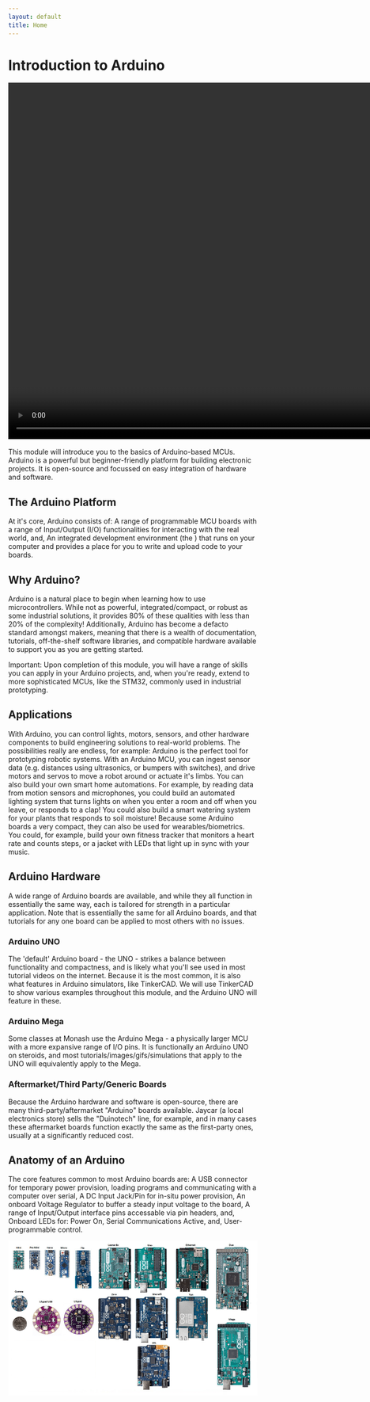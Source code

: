 ```yaml
---
layout: default
title: Home
---
```


# Introduction to Arduino



<!-- https://github.com/user-attachments/assets/43b4e650-a094-42e8-9edb-2dd360985848 -->

<!-- [![Watch the video](https://img.youtube.com/vi/YvCygVZYsTM/0.jpg)](https://www.youtube.com/watch?v=YvCygVZYsTM) -->

<video width="980" height="720" controls>
  <source src="vid/Advanced-CAD II_Design-Principles.mp4" type="video/mp4">
  Your browser does not support the video tag.
</video>

This module will introduce you to the basics of Arduino-based MCUs. Arduino is a powerful but beginner-friendly platform for building electronic projects. It is open-source and focussed on easy integration of hardware and software.

## The Arduino Platform
At it's core, Arduino consists of:
A range of programmable MCU boards with a range of Input/Output (I/O) functionalities for interacting with the real world, and,
An integrated development environment (the ) that runs on your computer and provides a place for you to write and upload code to your boards.

## Why Arduino?
Arduino is a natural place to begin when learning how to use microcontrollers. While not as powerful, integrated/compact, or robust as some industrial solutions, it provides 80% of these qualities with less than 20% of the complexity! 
Additionally, Arduino has become a defacto standard amongst makers, meaning that there is a wealth of documentation, tutorials, off-the-shelf software libraries, and compatible hardware available to support you as you are getting started.

 Important: Upon completion of this module, you will have a range of skills you can apply in your Arduino projects, and, when you're ready, extend to more sophisticated MCUs, like the STM32, commonly used in industrial prototyping.
## Applications
With Arduino, you can control lights, motors, sensors, and other hardware components to build  engineering solutions to real-world problems. The possibilities really are endless, for example:
Arduino is the perfect tool for prototyping robotic systems. With an Arduino MCU, you can ingest sensor data (e.g. distances using ultrasonics, or bumpers with switches), and drive motors and servos to move a robot around or actuate it's limbs.
You can also build your own smart home automations. For example, by reading data from motion sensors and microphones, you could build an automated lighting system that turns lights on when you enter a room and off when you leave, or responds to a clap! You could also build a smart watering system for your plants that responds to soil moisture!
Because some Arduino boards a very compact, they can also be used for wearables/biometrics. You could, for example, build your own fitness tracker that monitors a heart rate and counts steps, or a jacket with LEDs that light up in sync with your music.

## Arduino Hardware
A wide range of Arduino boards are available, and while they all function in essentially the same way, each is tailored for strength in a particular application. Note that  is essentially the same for all Arduino boards, and that tutorials for any one board can be applied to most others with no issues.

### Arduino UNO
The 'default' Arduino board - the UNO - strikes a balance between functionality and compactness, and is likely what you'll see used in most tutorial videos on the internet. Because it is the most common, it is also what features in Arduino simulators, like TinkerCAD. We will use TinkerCAD to show various examples throughout this module, and the Arduino UNO will feature in these.

### Arduino Mega
Some classes at Monash use the Arduino Mega - a physically larger MCU with a more expansive range of I/O pins. It is functionally an Arduino UNO on steroids, and most tutorials/images/gifs/simulations that apply to the UNO will equivalently apply to the Mega.

### Aftermarket/Third Party/Generic Boards
Because the Arduino hardware and software is open-source, there are many third-party/aftermarket "Arduino" boards available. Jaycar (a local electronics store) sells the "Duinotech" line, for example, and in many cases these aftermarket boards function exactly the same as the first-party ones, usually at a significantly reduced cost.

## Anatomy of an Arduino
The core features common to most Arduino boards are:
A USB connector for temporary power provision, loading programs and communicating with a computer over serial,
A DC Input Jack/Pin for in-situ power provision,
An onboard Voltage Regulator to buffer a steady input voltage to the board,
A range of Input/Output interface pins accessable via pin headers, and,
Onboard LEDs for:
Power On,
Serial Communications Active, and,
User-programmable control.

![Anatomy of an Arduino](img/anatomy-of-an-arduino.png)
